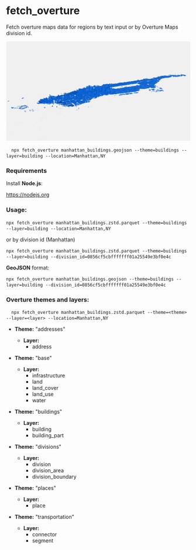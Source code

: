 # fetch_overture

Fetch overture maps data for regions by text input or by Overture Maps division id.

![Manhattan](manhattan.jpg?raw=true)

```
  npx fetch_overture manhattan_buildings.geojson --theme=buildings --layer=building --location=Manhattan,NY
```

### Requirements

Install **Node.js**:

https://nodejs.org

### Usage:

```
npx fetch_overture manhattan_buildings.zstd.parquet --theme=buildings --layer=building --location=Manhattan,NY
```

or by division id (Manhattan)

```
npx fetch_overture manhattan_buildings.zstd.parquet --theme=buildings --layer=building --division_id=0856cf5cbfffffff01a25549e3bf0e4c
```

**GeoJSON** format:

```
npx fetch_overture manhattan_buildings.geojson --theme=buildings --layer=building --division_id=0856cf5cbfffffff01a25549e3bf0e4c
```

### Overture themes and layers:

```
  npx fetch_overture manhattan_buildings.zstd.parquet --theme=<theme> --layer=<layer> --location=Manhattan,NY
```

- **Theme:** "addresses"

  - **Layer:**
    - address

- **Theme:** "base"

  - **Layer:**
    - infrastructure
    - land
    - land_cover
    - land_use
    - water

- **Theme:** "buildings"

  - **Layer:**
    - building
    - building_part

- **Theme:** "divisions"

  - **Layer:**
    - division
    - division_area
    - division_boundary

- **Theme:** "places"

  - **Layer:**
    - place

- **Theme:** "transportation"
  - **Layer:**
    - connector
    - segment
